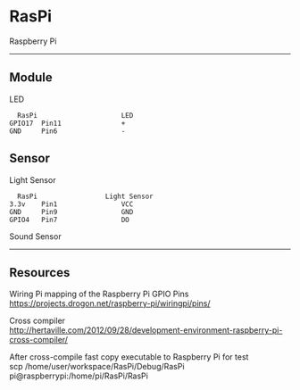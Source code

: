 RasPi
=====

Raspberry Pi

****

Module
----
LED
```
  RasPi                     LED
GPIO17  Pin11               +
GND     Pin6                -
```

Sensor
----
Light Sensor
```
  RasPi                 Light Sensor
3.3v    Pin1                VCC
GND     Pin9                GND
GPIO4   Pin7                DO
```
Sound Sensor


****

Resources
----
Wiring Pi mapping of the Raspberry Pi GPIO Pins  
https://projects.drogon.net/raspberry-pi/wiringpi/pins/

Cross compiler  
http://hertaville.com/2012/09/28/development-environment-raspberry-pi-cross-compiler/

After cross-compile fast copy executable to Raspberry Pi for test  
scp /home/user/workspace/RasPi/Debug/RasPi pi@raspberrypi:/home/pi/RasPi/RasPi

